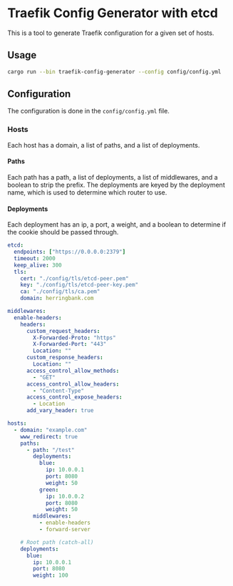 # Traefik Config Generator with etcd

This is a tool to generate Traefik configuration for a given set of hosts.

## Usage

```bash
cargo run --bin traefik-config-generator --config config/config.yml
```

## Configuration

The configuration is done in the `config/config.yml` file.

### Hosts

Each host has a domain, a list of paths, and a list of deployments.

#### Paths

Each path has a path, a list of deployments, a list of middlewares, and a boolean to strip the prefix. The deployments are keyed by the deployment name, which is used to determine which router to use.

#### Deployments

Each deployment has an ip, a port, a weight, and a boolean to determine if the cookie should be passed through.

```yaml
etcd:
  endpoints: ["https://0.0.0.0:2379"]
  timeout: 2000
  keep_alive: 300
  tls:
    cert: "./config/tls/etcd-peer.pem"
    key: "./config/tls/etcd-peer-key.pem"
    ca: "./config/tls/ca.pem"
    domain: herringbank.com

middlewares:
  enable-headers:
    headers:
      custom_request_headers:
        X-Forwarded-Proto: "https"
        X-Forwarded-Port: "443"
        Location: ""
      custom_response_headers:
        Location: ""
      access_control_allow_methods:
        - "GET"
      access_control_allow_headers:
        - "Content-Type"
      access_control_expose_headers:
        - Location
      add_vary_header: true

hosts:
  - domain: "example.com"
    www_redirect: true
    paths:
      - path: "/test"
        deployments:
          blue:
            ip: 10.0.0.1
            port: 8080
            weight: 50
          green:
            ip: 10.0.0.2
            port: 8080
            weight: 50
        middlewares:  
          - enable-headers
          - forward-server

    # Root path (catch-all)
    deployments:
      blue:
        ip: 10.0.0.1
        port: 8080
        weight: 100
```

